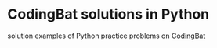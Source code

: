 # CodingBat solutions in Python
solution examples of Python practice problems on [CodingBat](http://codingbat.com/python)
